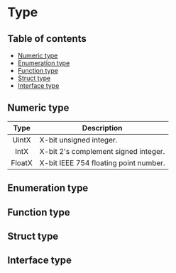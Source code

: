 # Type

## Table of contents

+ [Numeric type](#numeric-type)
+ [Enumeration type](#enumeration-type)
+ [Function type](#function-type)
+ [Struct type](#struct-type)
+ [Interface type](#interface-type)

## Numeric type

| Type   | Description                           |
|:------:|---------------------------------------|
| UintX  | X-bit unsigned integer.               |
| IntX   | X-bit 2's complement signed integer.  |
| FloatX | X-bit IEEE 754 floating point number. |

## Enumeration type

## Function type

## Struct type

## Interface type
